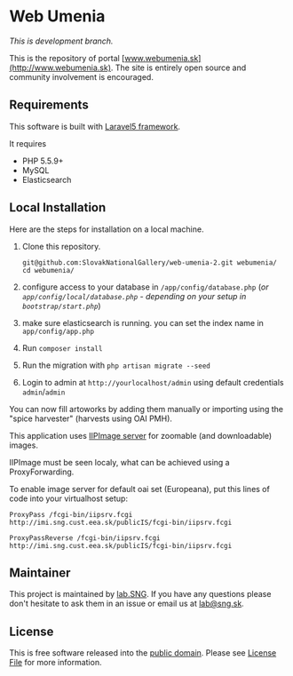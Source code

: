 # Web Umenia

_This is development branch._

This is the repository of portal [www.webumenia.sk](http://www.webumenia.sk). 
The site is entirely open source and community involvement is encouraged.


## Requirements

This software is built with [Laravel5 framework](http://laravel.com/).

It requires
* PHP 5.5.9+
* MySQL
* Elasticsearch


## Local Installation

Here are the steps for installation on a local machine.

1. Clone this repository.

    ```
    git@github.com:SlovakNationalGallery/web-umenia-2.git webumenia/
    cd webumenia/
    ```

2. configure access to your database in `/app/config/database.php` (*or `app/config/local/database.php` - depending on your setup in `bootstrap/start.php`*)
3. make sure elasticsearch is running. you can set the index name in `app/config/app.php`
3. Run `composer install`
5. Run the migration with `php artisan migrate --seed` 
6. Login to admin at `http://yourlocalhost/admin` using default credentials `admin`/`admin`

You can now fill artoworks by adding them manually or importing using the "spice harvester" (harvests using OAI PMH).

This application uses [IIPImage server](http://iipimage.sourceforge.net/) for zoomable (and downloadable) images.

IIPImage must be seen localy, what can be achieved using a ProxyForwarding.

To enable image server for default oai set (Europeana), put this lines of code into your virtualhost setup:

```
ProxyPass /fcgi-bin/iipsrv.fcgi http://imi.sng.cust.eea.sk/publicIS/fcgi-bin/iipsrv.fcgi

ProxyPassReverse /fcgi-bin/iipsrv.fcgi http://imi.sng.cust.eea.sk/publicIS/fcgi-bin/iipsrv.fcgi
```


## Maintainer

This project is maintained by [lab.SNG](http://lab.sng.sk). If you have any questions please don't hesitate to ask them in an issue or email us at [lab@sng.sk](mailto:lab@sng.sk).


## License

This is free software released into the [public domain](http://unlicense.org/). Please see [License File](LICENSE) for more information.